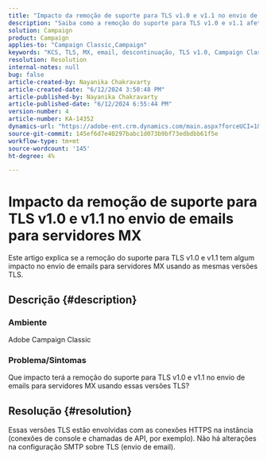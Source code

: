 ```yaml
---
title: "Impacto da remoção de suporte para TLS v1.0 e v1.1 no envio de emails para servidores MX"
description: "Saiba como a remoção do suporte para TLS v1.0 e v1.1 afeta o envio de emails para servidores MX usando essas versões TLS obsoletas."
solution: Campaign
product: Campaign
applies-to: "Campaign Classic,Campaign"
keywords: "KCS, TLS, MX, email, descontinuação, TLS v1.0, Campaign Classic, ACC"
resolution: Resolution
internal-notes: null
bug: false
article-created-by: Nayanika Chakravarty
article-created-date: "6/12/2024 3:50:48 PM"
article-published-by: Nayanika Chakravarty
article-published-date: "6/12/2024 6:55:44 PM"
version-number: 4
article-number: KA-14352
dynamics-url: "https://adobe-ent.crm.dynamics.com/main.aspx?forceUCI=1&pagetype=entityrecord&etn=knowledgearticle&id=e03bb184-d328-ef11-840b-0022480a40c2"
source-git-commit: 145ef6d7e40297babc1d073b9bf73edbdbb61f5e
workflow-type: tm+mt
source-wordcount: '145'
ht-degree: 4%

---
```


# Impacto da remoção de suporte para TLS v1.0 e v1.1 no envio de emails para servidores MX


Este artigo explica se a remoção do suporte para TLS v1.0 e v1.1 tem algum impacto no envio de emails para servidores MX usando as mesmas versões TLS.

## Descrição {#description}


### Ambiente

Adobe Campaign Classic

### Problema/Sintomas

Que impacto terá a remoção do suporte para TLS v1.0 e v1.1 no envio de emails para servidores MX usando essas versões TLS?


## Resolução {#resolution}


Essas versões TLS estão envolvidas com as conexões HTTPS na instância (conexões de console e chamadas de API, por exemplo). Não há alterações na configuração SMTP sobre TLS (envio de email).
